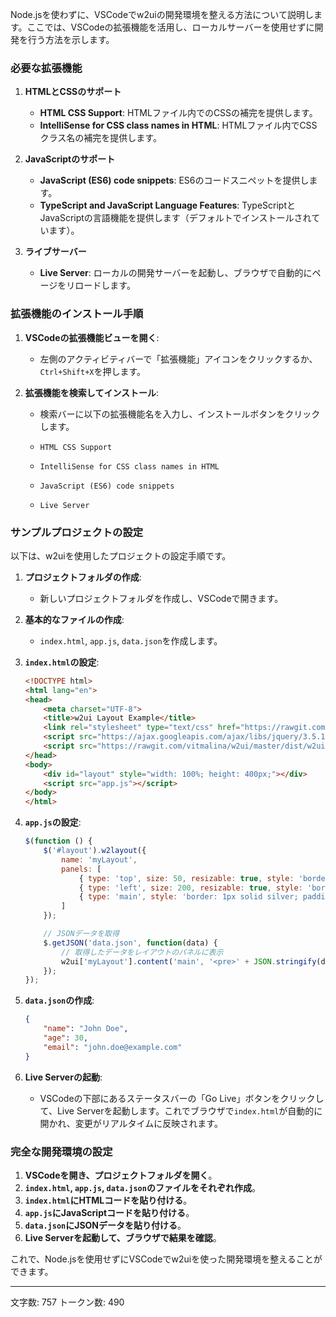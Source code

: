 Node.jsを使わずに、VSCodeでw2uiの開発環境を整える方法について説明します。ここでは、VSCodeの拡張機能を活用し、ローカルサーバーを使用せずに開発を行う方法を示します。

### 必要な拡張機能

1. **HTMLとCSSのサポート**
   - **HTML CSS Support**: HTMLファイル内でのCSSの補完を提供します。
   - **IntelliSense for CSS class names in HTML**: HTMLファイル内でCSSクラス名の補完を提供します。

2. **JavaScriptのサポート**
   - **JavaScript (ES6) code snippets**: ES6のコードスニペットを提供します。
   - **TypeScript and JavaScript Language Features**: TypeScriptとJavaScriptの言語機能を提供します（デフォルトでインストールされています）。

3. **ライブサーバー**
   - **Live Server**: ローカルの開発サーバーを起動し、ブラウザで自動的にページをリロードします。

### 拡張機能のインストール手順

1. **VSCodeの拡張機能ビューを開く**:
   - 左側のアクティビティバーで「拡張機能」アイコンをクリックするか、`Ctrl+Shift+X`を押します。

2. **拡張機能を検索してインストール**:
   - 検索バーに以下の拡張機能名を入力し、インストールボタンをクリックします。

   - `HTML CSS Support`
   - `IntelliSense for CSS class names in HTML`
   - `JavaScript (ES6) code snippets`
   - `Live Server`

### サンプルプロジェクトの設定

以下は、w2uiを使用したプロジェクトの設定手順です。

1. **プロジェクトフォルダの作成**:
   - 新しいプロジェクトフォルダを作成し、VSCodeで開きます。

2. **基本的なファイルの作成**:
   - `index.html`, `app.js`, `data.json`を作成します。

3. **`index.html`の設定**:

   ```html
   <!DOCTYPE html>
   <html lang="en">
   <head>
       <meta charset="UTF-8">
       <title>w2ui Layout Example</title>
       <link rel="stylesheet" type="text/css" href="https://rawgit.com/vitmalina/w2ui/master/dist/w2ui.min.css" />
       <script src="https://ajax.googleapis.com/ajax/libs/jquery/3.5.1/jquery.min.js"></script>
       <script src="https://rawgit.com/vitmalina/w2ui/master/dist/w2ui.min.js"></script>
   </head>
   <body>
       <div id="layout" style="width: 100%; height: 400px;"></div>
       <script src="app.js"></script>
   </body>
   </html>
   ```

4. **`app.js`の設定**:

   ```javascript
   $(function () {
       $('#layout').w2layout({
           name: 'myLayout',
           panels: [
               { type: 'top', size: 50, resizable: true, style: 'border: 1px solid silver; padding: 5px;', content: 'Top Panel' },
               { type: 'left', size: 200, resizable: true, style: 'border: 1px solid silver; padding: 5px;', content: 'Left Panel' },
               { type: 'main', style: 'border: 1px solid silver; padding: 5px;', content: 'Main Panel' }
           ]
       });

       // JSONデータを取得
       $.getJSON('data.json', function(data) {
           // 取得したデータをレイアウトのパネルに表示
           w2ui['myLayout'].content('main', '<pre>' + JSON.stringify(data, null, 2) + '</pre>');
       });
   });
   ```

5. **`data.json`の作成**:

   ```json
   {
       "name": "John Doe",
       "age": 30,
       "email": "john.doe@example.com"
   }
   ```

6. **Live Serverの起動**:
   - VSCodeの下部にあるステータスバーの「Go Live」ボタンをクリックして、Live Serverを起動します。これでブラウザで`index.html`が自動的に開かれ、変更がリアルタイムに反映されます。

### 完全な開発環境の設定

1. **VSCodeを開き、プロジェクトフォルダを開く**。
2. **`index.html`, `app.js`, `data.json`のファイルをそれぞれ作成**。
3. **`index.html`にHTMLコードを貼り付ける**。
4. **`app.js`にJavaScriptコードを貼り付ける**。
5. **`data.json`にJSONデータを貼り付ける**。
6. **Live Serverを起動して、ブラウザで結果を確認**。

これで、Node.jsを使用せずにVSCodeでw2uiを使った開発環境を整えることができます。

---

文字数: 757
トークン数: 490
